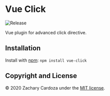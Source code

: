 # Vue Click
![Release](https://github.com/bayssmekanique/vue-click/workflows/Release/badge.svg)

Vue plugin for advanced click directive.

## Installation
Install with [npm](https://www.npmjs.com/): `npm install vue-click`

## Copyright and License
© 2020 Zachary Cardoza under the [MIT license](LICENSE.md).
